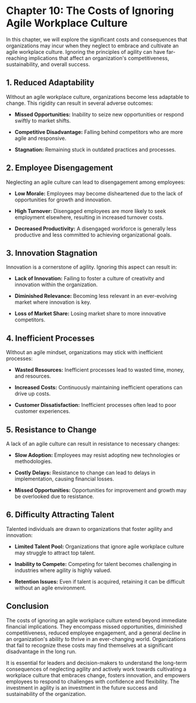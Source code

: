 Chapter 10: The Costs of Ignoring Agile Workplace Culture
=========================================================

In this chapter, we will explore the significant costs and consequences that organizations may incur when they neglect to embrace and cultivate an agile workplace culture. Ignoring the principles of agility can have far-reaching implications that affect an organization's competitiveness, sustainability, and overall success.

**1. Reduced Adaptability**
---------------------------

Without an agile workplace culture, organizations become less adaptable to change. This rigidity can result in several adverse outcomes:

* **Missed Opportunities:** Inability to seize new opportunities or respond swiftly to market shifts.

* **Competitive Disadvantage:** Falling behind competitors who are more agile and responsive.

* **Stagnation:** Remaining stuck in outdated practices and processes.

**2. Employee Disengagement**
-----------------------------

Neglecting an agile culture can lead to disengagement among employees:

* **Low Morale:** Employees may become disheartened due to the lack of opportunities for growth and innovation.

* **High Turnover:** Disengaged employees are more likely to seek employment elsewhere, resulting in increased turnover costs.

* **Decreased Productivity:** A disengaged workforce is generally less productive and less committed to achieving organizational goals.

**3. Innovation Stagnation**
----------------------------

Innovation is a cornerstone of agility. Ignoring this aspect can result in:

* **Lack of Innovation:** Failing to foster a culture of creativity and innovation within the organization.

* **Diminished Relevance:** Becoming less relevant in an ever-evolving market where innovation is key.

* **Loss of Market Share:** Losing market share to more innovative competitors.

**4. Inefficient Processes**
----------------------------

Without an agile mindset, organizations may stick with inefficient processes:

* **Wasted Resources:** Inefficient processes lead to wasted time, money, and resources.

* **Increased Costs:** Continuously maintaining inefficient operations can drive up costs.

* **Customer Dissatisfaction:** Inefficient processes often lead to poor customer experiences.

**5. Resistance to Change**
---------------------------

A lack of an agile culture can result in resistance to necessary changes:

* **Slow Adoption:** Employees may resist adopting new technologies or methodologies.

* **Costly Delays:** Resistance to change can lead to delays in implementation, causing financial losses.

* **Missed Opportunities:** Opportunities for improvement and growth may be overlooked due to resistance.

**6. Difficulty Attracting Talent**
-----------------------------------

Talented individuals are drawn to organizations that foster agility and innovation:

* **Limited Talent Pool:** Organizations that ignore agile workplace culture may struggle to attract top talent.

* **Inability to Compete:** Competing for talent becomes challenging in industries where agility is highly valued.

* **Retention Issues:** Even if talent is acquired, retaining it can be difficult without an agile environment.

**Conclusion**
--------------

The costs of ignoring an agile workplace culture extend beyond immediate financial implications. They encompass missed opportunities, diminished competitiveness, reduced employee engagement, and a general decline in an organization's ability to thrive in an ever-changing world. Organizations that fail to recognize these costs may find themselves at a significant disadvantage in the long run.

It is essential for leaders and decision-makers to understand the long-term consequences of neglecting agility and actively work towards cultivating a workplace culture that embraces change, fosters innovation, and empowers employees to respond to challenges with confidence and flexibility. The investment in agility is an investment in the future success and sustainability of the organization.
